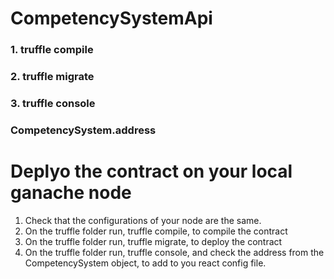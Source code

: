 # CompetencySystemApi

### 1. truffle compile
### 2. truffle migrate
### 3. truffle console
### CompetencySystem.address


# Deplyo the contract on your local ganache node

1. Check that the configurations of your node are the same. 
2. On the truffle folder run, truffle compile, to compile the contract
2. On the truffle folder run, truffle migrate, to deploy the contract
3. On the truffle folder run, truffle console, and check the address from the CompetencySystem object, to add to you react config file. 
